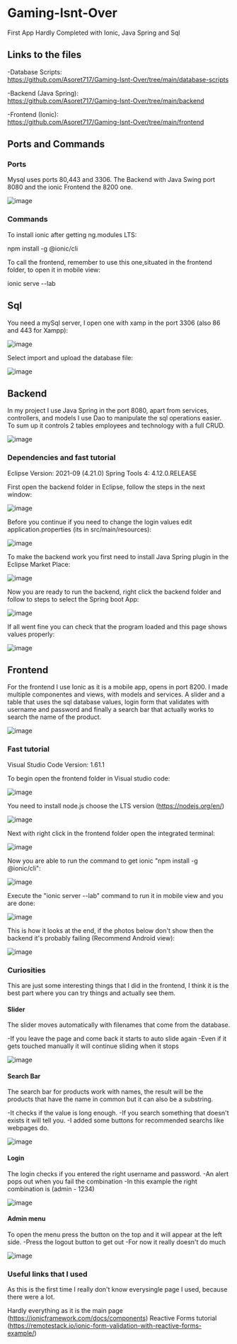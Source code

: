 # Gaming-Isnt-Over
First App Hardly Completed with Ionic, Java Spring and Sql


## Links to the files

-Database Scripts: <br>
https://github.com/Asoret717/Gaming-Isnt-Over/tree/main/database-scripts <br>

-Backend (Java Spring): <br>
https://github.com/Asoret717/Gaming-Isnt-Over/tree/main/backend <br>

-Frontend (Ionic): <br>
https://github.com/Asoret717/Gaming-Isnt-Over/tree/main/frontend <br>


## Ports and Commands

### Ports

Mysql uses ports 80,443 and 3306. The Backend with Java Swing port 8080 and the ionic Frontend the 8200 one.

![image](https://user-images.githubusercontent.com/81707462/137812160-f2c48420-3bdd-4f7c-87bd-c404cd257348.png)

### Commands

To install ionic after getting ng.modules LTS:

npm install -g @ionic/cli

To call the frontend, remember to use this one,situated in the frontend folder, to open it in mobile view:

ionic serve --lab

## Sql

You need a mySql server, I open one with xamp in the port 3306 (also 86 and 443 for Xampp):

![image](https://user-images.githubusercontent.com/81707462/137819493-4e3079d0-5ffa-47b2-a9a9-f0ec08b61f7f.png)

Select import and upload the database file:

![image](https://user-images.githubusercontent.com/81707462/137819229-d7daa667-eb10-4a80-b4fa-5cfee1dc31d2.png)


## Backend

In my project I use Java Spring in the port 8080, apart from services, controllers, and models I use Dao to manipulate
the sql operations easier. To sum up it controls 2 tables employees and technology with a full CRUD.

![image](https://user-images.githubusercontent.com/81707462/137812434-90412053-4d18-457b-b274-9129a4533849.png)

### Dependencies and fast tutorial

Eclipse Version: 2021-09 (4.21.0)            Spring Tools 4: 4.12.0.RELEASE 

First open the backend folder in Eclipse, follow the steps in the next window:

![image](https://user-images.githubusercontent.com/81707462/137813892-8cd3c0bc-a9a1-429e-b827-0188600cabc8.png)

Before you continue if you need to change the login values edit application.properties (its in src/main/resources):

![image](https://user-images.githubusercontent.com/81707462/137814895-7c0592e8-3c7d-4325-b1ee-af39bde1e9d1.png)

To make the backend work you first need to install Java Spring plugin in the Eclipse Market Place:

![image](https://user-images.githubusercontent.com/81707462/137813128-61637aa6-47ae-423d-9e39-c385e06e5922.png)

Now you are ready to run the backend, right click the backend folder and follow to steps to select the Spring boot App:

![image](https://user-images.githubusercontent.com/81707462/137813353-4a0b8abf-05c5-40c3-bfcc-33f9241f53ba.png)

If all went fine you can check that the program loaded and this page shows values properly:

![image](https://user-images.githubusercontent.com/81707462/137814347-9eca7035-21b1-46eb-bdef-b9b1c325bd05.png)


## Frontend

For the frontend I use Ionic as it is a mobile app, opens in port 8200. I made multiple componentes and views, with models and
services. A slider and a table that uses the sql database values, login form that validates with username and password and finally
a search bar that actually works to search the name of the product.

![image](https://user-images.githubusercontent.com/81707462/137815329-d25f741a-990f-4745-9b04-dd5c295a36b0.png)

### Fast tutorial

Visual Studio Code Version: 1.61.1

To begin open the frontend folder in Visual studio code:

![image](https://user-images.githubusercontent.com/81707462/137815694-ac13be74-5992-40db-ab0c-766d64b4ae4f.png)

You need to install node.js choose the LTS version (https://nodejs.org/en/)

![image](https://user-images.githubusercontent.com/81707462/137817024-b9e05c0a-c3b1-4180-b17e-ac5e5627dbca.png)

Next with right click in the frontend folder open the integrated terminal:

![image](https://user-images.githubusercontent.com/81707462/137816061-166a2552-757a-43ec-8904-36308fde1a5b.png)

Now you are able to run the command to get ionic "npm install -g @ionic/cli":

![image](https://user-images.githubusercontent.com/81707462/137817214-bb53860e-5408-4d90-9e71-6a9b8146f570.png)

Execute the "ionic server --lab" command to run it in mobile view and you are done:

![image](https://user-images.githubusercontent.com/81707462/137816430-36286493-969d-447c-b40b-e80446083063.png)

This is how it looks at the end, if the photos below don't show then the backend it's probably failing (Recommend Android view):

![image](https://user-images.githubusercontent.com/81707462/137817892-d799fd7e-55d1-4f44-b536-5132381d6dcb.png)


### Curiosities

This are just some interesting things that I did in the frontend, I think it is the best part where you can try things
and actually see them.

#### Slider

The slider moves automatically with filenames that come from the database.

-If you leave the page and come back it starts to auto slide again
-Even if it gets touched manually it will continue sliding when it stops

![image](https://user-images.githubusercontent.com/81707462/137817681-8e2294b4-58a4-45b4-ab0d-f8a0b91c5b45.png)

#### Search Bar

The search bar for products work with names, the result will be the products that have the name in common but it can also be a substring.

-It checks if the value is long enough.
-If you search something that doesn't exists it will tell you.
-I added some buttons for recommended searchs like webpages do.

![image](https://user-images.githubusercontent.com/81707462/137818218-30ff8fcc-04bb-4b6f-bcae-9cef5947198c.png)

#### Login

The login checks if you entered the right username and password.
-An alert pops out when you fail the combination
-In this example the right combination is (admin - 1234)

![image](https://user-images.githubusercontent.com/81707462/137818472-4a5f46fd-1d51-4059-b567-d09c149e4706.png)

#### Admin menu

To open the menu press the button on the top and it will appear at the left side.
-Press the logout button to get out
-For now it really doesn't do much

![image](https://user-images.githubusercontent.com/81707462/137818715-c58e2472-e547-4470-b161-dd8b53e16afe.png)

### Useful links that I used

As this is the first time I really don't know everysingle page I used, because there were a lot.

Hardly everything as it is the main page (https://ionicframework.com/docs/components)
Reactive Forms tutorial (https://remotestack.io/ionic-form-validation-with-reactive-forms-example/)







